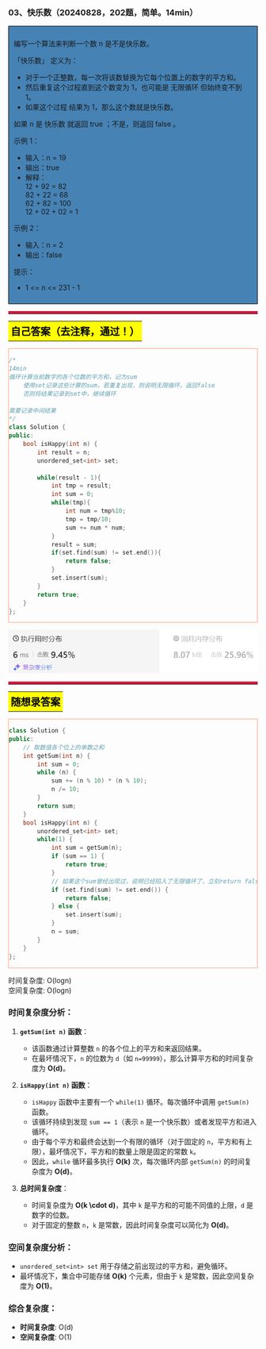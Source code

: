 ### 03、快乐数（20240828，202题，简单。14min）
<div style="border: 1px solid black; padding: 10px; background-color: SteelBlue;">

编写一个算法来判断一个数 n 是不是快乐数。

「快乐数」 定义为：

- 对于一个正整数，每一次将该数替换为它每个位置上的数字的平方和。
- 然后重复这个过程直到这个数变为 1，也可能是 无限循环 但始终变不到 1。
- 如果这个过程 结果为 1，那么这个数就是快乐数。  

如果 n 是 快乐数 就返回 true ；不是，则返回 false 。

 

示例 1：

- 输入：n = 19
- 输出：true
- 解释：  
12 + 92 = 82  
82 + 22 = 68  
62 + 82 = 100  
12 + 02 + 02 = 1  

示例 2：

- 输入：n = 2
- 输出：false
 

提示：

- 1 <= n <= 231 - 1

  </p>
</div>

<hr style="border-top: 5px solid #DC143C;">
<table>
  <tr>
    <td bgcolor="Yellow" style="padding: 5px; border: 0px solid black;">
      <span style="font-weight: bold; font-size: 20px;color: black;">
      自己答案（去注释，通过！）
      </span>
    </td>
  </tr>
</table>
<div style="padding: 0px; border: 1.5px solid LightSalmon; margin-bottom: 10px;">

```C++ {.line-numbers}
/*
14min
循环计算当前数字的各个位数的平方和，记为sum
    使用set记录这些计算的sum，若重复出现，则说明无限循环，返回false
    否则将结果记录到set中，继续循环
    
需要记录中间结果
*/
class Solution {
public:
    bool isHappy(int n) {
        int result = n;
        unordered_set<int> set;

        while(result - 1){
            int tmp = result;
            int sum = 0;
            while(tmp){
                int num = tmp%10;
                tmp = tmp/10;
                sum += num * num;
            }
            result = sum;
            if(set.find(sum) != set.end()){
                return false;
            }
            set.insert(sum);
        }
        return true;
    }
};
```

</div>

![alt text](image/f9f67d391d4907532af6ed6ef60d06b.png)

<hr style="border-top: 5px solid #DC143C;">

<table>
  <tr>
    <td bgcolor="Yellow" style="padding: 5px; border: 0px solid black;">
      <span style="font-weight: bold; font-size: 20px;color: black;">
      随想录答案
      </span>
    </td>
  </tr>
</table>

<div style="padding: 0px; border: 1.5px solid LightSalmon; margin-bottom: 10px">

```C++ {.line-numbers}
class Solution {
public:
    // 取数值各个位上的单数之和
    int getSum(int n) {
        int sum = 0;
        while (n) {
            sum += (n % 10) * (n % 10);
            n /= 10;
        }
        return sum;
    }
    bool isHappy(int n) {
        unordered_set<int> set;
        while(1) {
            int sum = getSum(n);
            if (sum == 1) {
                return true;
            }
            // 如果这个sum曾经出现过，说明已经陷入了无限循环了，立刻return false
            if (set.find(sum) != set.end()) {
                return false;
            } else {
                set.insert(sum);
            }
            n = sum;
        }
    }
};
```
</div>

时间复杂度: O(logn)  
空间复杂度: O(logn)

### 时间复杂度分析：

1. **`getSum(int n)` 函数**：
   - 该函数通过计算整数 `n` 的各个位上的平方和来返回结果。
   - 在最坏情况下，`n` 的位数为 `d`（如 `n=99999`），那么计算平方和的时间复杂度为 **O(d)**。

2. **`isHappy(int n)` 函数**：
   - `isHappy` 函数中主要有一个 `while(1)` 循环。每次循环中调用 `getSum(n)` 函数。
   - 该循环持续到发现 `sum == 1`（表示 `n` 是一个快乐数）或者发现平方和进入循环。
   - 由于每个平方和最终会达到一个有限的循环（对于固定的 `n`，平方和有上限），最坏情况下，平方和的数量上限是固定的常数 `k`。
   - 因此，`while` 循环最多执行 **O(k)** 次，每次循环内部 `getSum(n)` 的时间复杂度为 **O(d)**。

3. **总时间复杂度**：
   - 时间复杂度为 **O(k \cdot d)**，其中 `k` 是平方和的可能不同值的上限，`d` 是数字的位数。
   - 对于固定的整数 `n`，`k` 是常数，因此时间复杂度可以简化为 **O(d)**。

### 空间复杂度分析：
- `unordered_set<int> set` 用于存储之前出现过的平方和，避免循环。
- 最坏情况下，集合中可能存储 **O(k)** 个元素，但由于 `k` 是常数，因此空间复杂度为 **O(1)**。

### 综合复杂度：
- **时间复杂度**: O(d)
- **空间复杂度**: O(1)